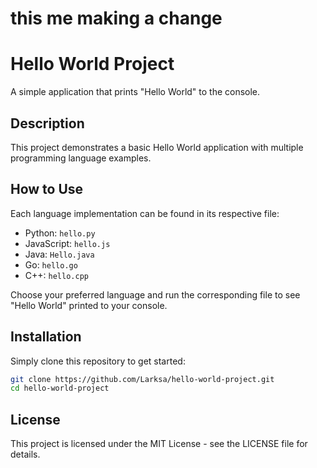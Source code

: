 # this me making a change

# Hello World Project

A simple application that prints "Hello World" to the console.

## Description

This project demonstrates a basic Hello World application with multiple programming language examples.

## How to Use

Each language implementation can be found in its respective file:

- Python: `hello.py`
- JavaScript: `hello.js`
- Java: `Hello.java`
- Go: `hello.go`
- C++: `hello.cpp`

Choose your preferred language and run the corresponding file to see "Hello World" printed to your console.

## Installation

Simply clone this repository to get started:

```bash
git clone https://github.com/Larksa/hello-world-project.git
cd hello-world-project
```

## License

This project is licensed under the MIT License - see the LICENSE file for details.

